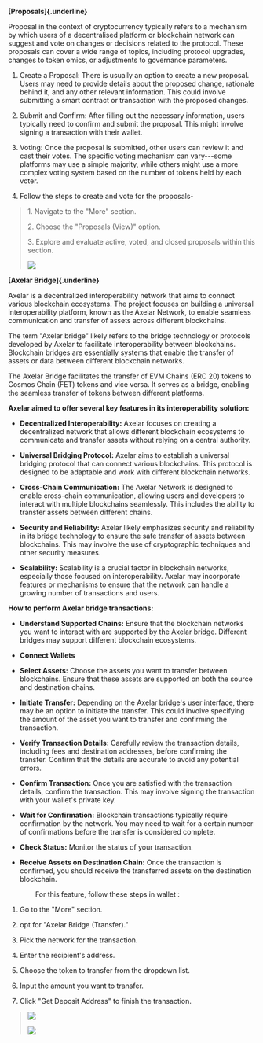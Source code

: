 **[Proposals]{.underline}**

Proposal in the context of cryptocurrency typically refers to a
mechanism by which users of a decentralised platform or blockchain
network can suggest and vote on changes or decisions related to the
protocol. These proposals can cover a wide range of topics, including
protocol upgrades, changes to token omics, or adjustments to governance
parameters.

1.  Create a Proposal: There is usually an option to create a new
    proposal. Users may need to provide details about the proposed
    change, rationale behind it, and any other relevant information.
    This could involve submitting a smart contract or transaction with
    the proposed changes.

2.  Submit and Confirm: After filling out the necessary information,
    users typically need to confirm and submit the proposal. This might
    involve signing a transaction with their wallet.

3.  Voting: Once the proposal is submitted, other users can review it
    and cast their votes. The specific voting mechanism can vary---some
    platforms may use a simple majority, while others might use a more
    complex voting system based on the number of tokens held by each
    voter.

4.  Follow the steps to create and vote for the proposals- 

> 1\. Navigate to the \"More\" section.
>
> 2\. Choose the \"Proposals (View)\" option.
>
> 3\. Explore and evaluate active, voted, and closed proposals within
> this section.
>
> ![](vertopal_fa9c7bc76ac24479b4af36fda8054d74/media/image1.png)

**[Axelar Bridge]{.underline}**

Axelar is a decentralized interoperability network that aims to connect
various blockchain ecosystems. The project focuses on building a
universal interoperability platform, known as the Axelar Network, to
enable seamless communication and transfer of assets across different
blockchains.

The term \"Axelar bridge\" likely refers to the bridge technology or
protocols developed by Axelar to facilitate interoperability between
blockchains. Blockchain bridges are essentially systems that enable the
transfer of assets or data between different blockchain networks.

The Axelar Bridge facilitates the transfer of EVM Chains (ERC 20) tokens
to Cosmos Chain (FET) tokens and vice versa. It serves as a bridge,
enabling the seamless transfer of tokens between different platforms.

**Axelar aimed to offer several key features in its interoperability
solution:**

-   **Decentralized Interoperability:** Axelar focuses on creating a
    decentralized network that allows different blockchain ecosystems to
    communicate and transfer assets without relying on a central
    authority.

-   **Universal Bridging Protocol:** Axelar aims to establish a
    universal bridging protocol that can connect various blockchains.
    This protocol is designed to be adaptable and work with different
    blockchain networks.

-   **Cross-Chain Communication:** The Axelar Network is designed to
    enable cross-chain communication, allowing users and developers to
    interact with multiple blockchains seamlessly. This includes the
    ability to transfer assets between different chains.

-   **Security and Reliability:** Axelar likely emphasizes security and
    reliability in its bridge technology to ensure the safe transfer of
    assets between blockchains. This may involve the use of
    cryptographic techniques and other security measures.

-   **Scalability:** Scalability is a crucial factor in blockchain
    networks, especially those focused on interoperability. Axelar may
    incorporate features or mechanisms to ensure that the network can
    handle a growing number of transactions and users.

**How to perform Axelar bridge transactions:**

-   **Understand Supported Chains:** Ensure that the blockchain networks
    you want to interact with are supported by the Axelar bridge.
    Different bridges may support different blockchain ecosystems.

-   **Connect Wallets**

-   **Select Assets:** Choose the assets you want to transfer between
    blockchains. Ensure that these assets are supported on both the
    source and destination chains.

-   **Initiate Transfer:** Depending on the Axelar bridge\'s user
    interface, there may be an option to initiate the transfer. This
    could involve specifying the amount of the asset you want to
    transfer and confirming the transaction.

-   **Verify Transaction Details:** Carefully review the transaction
    details, including fees and destination addresses, before confirming
    the transfer. Confirm that the details are accurate to avoid any
    potential errors.

-   **Confirm Transaction:** Once you are satisfied with the transaction
    details, confirm the transaction. This may involve signing the
    transaction with your wallet\'s private key.

-   **Wait for Confirmation:** Blockchain transactions typically require
    confirmation by the network. You may need to wait for a certain
    number of confirmations before the transfer is considered complete.

-   **Check Status:** Monitor the status of your transaction.

-   **Receive Assets on Destination Chain:** Once the transaction is
    confirmed, you should receive the transferred assets on the
    destination blockchain.

              For this feature, follow these steps in wallet :

1.  Go to the \"More\" section.

2.  opt for \"Axelar Bridge (Transfer).\"

3.  Pick the network for the transaction.

4.  Enter the recipient\'s address.

5.  Choose the token to transfer from the dropdown list.

6.  Input the amount you want to transfer.

7.  Click \"Get Deposit Address\" to finish the transaction.

> ![](vertopal_fa9c7bc76ac24479b4af36fda8054d74/media/image2.png)
>
> ![](vertopal_fa9c7bc76ac24479b4af36fda8054d74/media/image3.png)
